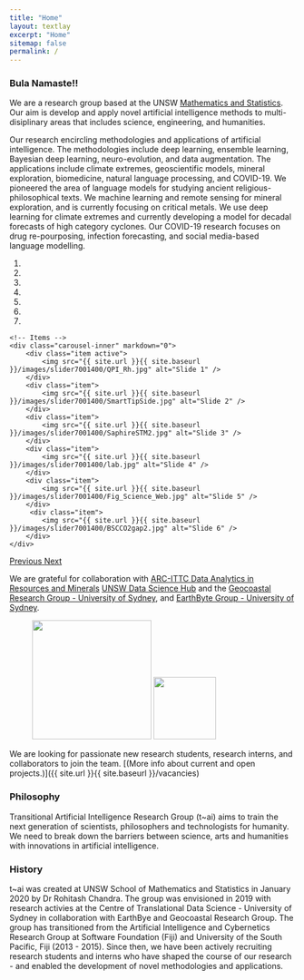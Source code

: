 ```yaml
---
title: "Home"
layout: textlay
excerpt: "Home"
sitemap: false
permalink: /
---
```


### Bula Namaste!!

We are a  research group  based at the  UNSW [Mathematics and Statistics](https://www.unsw.edu.au/science/our-schools/maths). Our aim is develop and apply novel artificial intelligence methods to multi-disiplinary areas that includes science, engineering, and humanities.  

Our research encircling methodologies and applications of artificial intelligence. The methodologies include  deep learning, ensemble learning, Bayesian deep learning, neuro-evolution, and data augmentation. The applications include climate extremes, geoscientific models, mineral exploration, biomedicine, natural language processing, and  COVID-19. We pioneered the area of language models for studying ancient religious-philosophical texts.  We machine learning and remote sensing for mineral exploration, and is currently focusing on critical metals. We use  deep learning for climate extremes and currently developing a model for decadal forecasts of high category cyclones. Our COVID-19 research  focuses on drug re-pourposing, infection forecasting, and social media-based language modelling.


<div markdown="0" id="carousel" class="carousel slide" data-ride="carousel" data-interval="4000" data-pause="hover" >
    <!-- Menu -->
    <ol class="carousel-indicators">
        <li data-target="#carousel" data-slide-to="0" class="active"></li>
        <li data-target="#carousel" data-slide-to="1"></li>
        <li data-target="#carousel" data-slide-to="2"></li>
        <li data-target="#carousel" data-slide-to="3"></li>
        <li data-target="#carousel" data-slide-to="4"></li>
        <li data-target="#carousel" data-slide-to="5"></li>
        <li data-target="#carousel" data-slide-to="6"></li>
    </ol>

    <!-- Items -->
    <div class="carousel-inner" markdown="0">
        <div class="item active">
            <img src="{{ site.url }}{{ site.baseurl }}/images/slider7001400/QPI_Rh.jpg" alt="Slide 1" />
        </div>
        <div class="item">
            <img src="{{ site.url }}{{ site.baseurl }}/images/slider7001400/SmartTipSide.jpg" alt="Slide 2" />
        </div>
        <div class="item">
            <img src="{{ site.url }}{{ site.baseurl }}/images/slider7001400/SaphireSTM2.jpg" alt="Slide 3" />
        </div>
        <div class="item">
            <img src="{{ site.url }}{{ site.baseurl }}/images/slider7001400/lab.jpg" alt="Slide 4" />
        </div>
        <div class="item">
            <img src="{{ site.url }}{{ site.baseurl }}/images/slider7001400/Fig_Science_Web.jpg" alt="Slide 5" />
        </div>       
         <div class="item">
            <img src="{{ site.url }}{{ site.baseurl }}/images/slider7001400/BSCCO2gap2.jpg" alt="Slide 6" />
        </div>
    </div>
  <a class="left carousel-control" href="#carousel" role="button" data-slide="prev">
    <span class="glyphicon glyphicon-chevron-left" aria-hidden="true"></span>
    <span class="sr-only">Previous</span>
  </a>
  <a class="right carousel-control" href="#carousel" role="button" data-slide="next">
    <span class="glyphicon glyphicon-chevron-right" aria-hidden="true"></span>
    <span class="sr-only">Next</span>
  </a>
</div>





 


We are grateful for collaboration with [ARC-ITTC Data Analytics in Resources and Minerals]([www.nwo.nl](https://darecentre.org.au/)) [UNSW Data Science Hub](https://www.unsw.edu.au/research/udash) and the [Geocoastal Research Group - University of Sydney](https://grgusyd.org/), and  [EarthByte Group - University of Sydney](https://www.earthbyte.org/).

<figure class="fourth">
  <img src="{{ site.url }}{{ site.baseurl }}/images/logopic/Logo_Leiden.jpg" style="width: 210px">
  <img src="{{ site.url }}{{ site.baseurl }}/images/logopic/Logo_Nanofront.jpg" style="width: 110px"> 
</figure>

We are  looking for passionate new research students, research interns, and collaborators to join the team.  [(More info about current and open projects.)]({{ site.url }}{{ site.baseurl }}/vacancies)  


### Philosophy

Transitional  Artificial Intelligence Research Group (t~ai) aims to train the next generation of scientists, philosophers and technologists for humanity.  We need to break down the barriers between  science, arts and humanities  with innovations in artificial intelligence. 

### History

t~ai was created at UNSW School of Mathematics and Statistics in January 2020 by Dr Rohitash Chandra. The  group was envisioned  in 2019   with research activies at the Centre of Translational Data Science - University of Sydney in collaboration with EarthBye and Geocoastal Research Group. The group has transitioned from the Artificial Intelligence and Cybernetics Research Group at Software Foundation (Fiji) and University of the South Pacific, Fiji (2013 - 2015).  Since then, we have been actively recruiting research students and interns who have shaped the course of our research - and enabled the development of novel methodologies and applications. 
